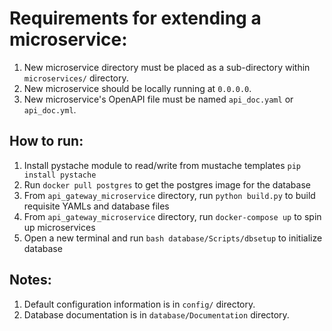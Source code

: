 # Requirements for extending a microservice:
  1. New microservice directory must be placed as a sub-directory within `microservices/` directory.
  2. New microservice should be locally running at `0.0.0.0`.
  3. New microservice's OpenAPI file must be named `api_doc.yaml` or `api_doc.yml`.

## How to run:
1. Install pystache module to read/write from mustache templates `pip install pystache`
2. Run `docker pull postgres` to get the postgres image for the database
2. From `api_gateway_microservice` directory, run `python build.py` to build requisite YAMLs and database files
3. From `api_gateway_microservice` directory, run `docker-compose up` to spin up microservices
4. Open a new terminal and run `bash database/Scripts/dbsetup` to initialize database

## Notes:
1. Default configuration information is in `config/` directory.
2. Database documentation is in `database/Documentation` directory.